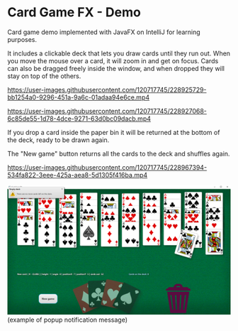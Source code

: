 # Card Game FX - Demo
Card game demo implemented with JavaFX on IntelliJ for learning purposes.

It includes a clickable deck that lets you draw cards until they run out. When you move the mouse over a card, it will zoom in and get on focus. Cards can also be dragged freely inside the window, and when dropped they will stay on top of the others.

https://user-images.githubusercontent.com/120717745/228925729-bb1254a0-9296-451a-9a6c-01adaa94e6ce.mp4



https://user-images.githubusercontent.com/120717745/228927068-6c85de55-1d78-4dce-9271-63d0bc09dacb.mp4


If you drop a card inside the paper bin it will be returned at the bottom of the deck, ready to be drawn again.

The "New game" button returns all the cards to the deck and shuffles again.



https://user-images.githubusercontent.com/120717745/228967394-534fa822-3eee-425a-aea8-5d1305f416ba.mp4


![image2.png](src%2Fmain%2Fresources%2Fimage2.png)
(example of popup notification message)